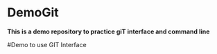 # DemoGit

**This is a demo repository to practice giT interface and command line**


#Demo to use GIT Interface
